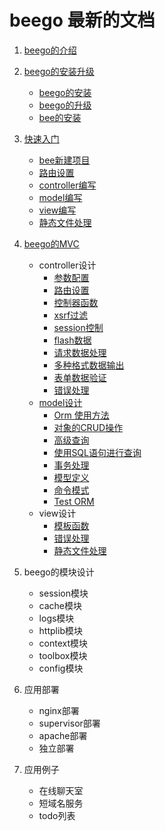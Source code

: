 beego 最新的文档
====

1. [beego的介绍](Introduction.md)
2. [beego的安装升级](install.md)
    - [beego的安装](install.md)
	- [beego的升级](install.md)
	- [bee的安装](bee.md)
3. [快速入门](quickstart/readme.md)
    - [bee新建项目](quickstart/new.md)	
	- [路由设置](quickstart/router.md)
	- [controller编写](quickstart/controller.md)
	- [model编写](quickstart/model.md)
	- [view编写](quickstart/view.md)
	- [静态文件处理](quickstart/static.md)		
4. [beego的MVC](mvc/README.md)
    - controller设计
		- [参数配置](mvc/config.md)
		- [路由设置](mvc/router.md)
		- [控制器函数](mvc/controller.md)
		- [xsrf过滤](mvc/xsrf.md)
		- [session控制](mvc/session.md)
		- [flash数据](mvc/flash.md)
		- [请求数据处理](mvc/params.md)
		- [多种格式数据输出](mvc/jsonxml.md)
		- [表单数据验证](mvc/validation.md)
		- [错误处理](mvc/errors.md)
	- [model设计](orm/README.md)
		- [Orm 使用方法](orm/Orm.md)
		- [对象的CRUD操作](orm/Object.md)
		- [高级查询](orm/Query.md)
		- [使用SQL语句进行查询](orm/Raw.md)
		- [事务处理](orm/Transaction.md)
		- [模型定义](orm/Models.md)
		- [命令模式](orm/Cmd.md)
		- [Test ORM](orm/Test.md)
	- view设计
		- [模板函数](template.md)
		- [错误处理](errors.md)
		- [静态文件处理](static.md)
		
5. beego的模块设计
    - session模块
	- cache模块
	- logs模块
	- httplib模块
	- context模块
	- toolbox模块
	- config模块
6. 应用部署
    - nginx部署
    - supervisor部署
	- apache部署
	- 独立部署
7. 应用例子
    - 在线聊天室
	- 短域名服务
	- todo列表	
